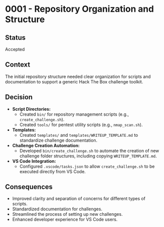 # 0001 - Repository Organization and Structure

## Status
Accepted

## Context
The initial repository structure needed clear organization for scripts and documentation to support a generic Hack The Box challenge toolkit.

## Decision
- **Script Directories:**
    - Created `bin/` for repository management scripts (e.g., `create_challenge.sh`).
    - Created `tools/` for pentest utility scripts (e.g., `nmap_scan.sh`).
- **Templates:**
    - Created `templates/` and `templates/WRITEUP_TEMPLATE.md` to standardize challenge documentation.
- **Challenge Creation Automation:**
    - Developed `bin/create_challenge.sh` to automate the creation of new challenge folder structures, including copying `WRITEUP_TEMPLATE.md`.
- **VS Code Integration:**
    - Configured `.vscode/tasks.json` to allow `create_challenge.sh` to be executed directly from VS Code.

## Consequences
- Improved clarity and separation of concerns for different types of scripts.
- Standardized documentation for challenges.
- Streamlined the process of setting up new challenges.
- Enhanced developer experience for VS Code users.
